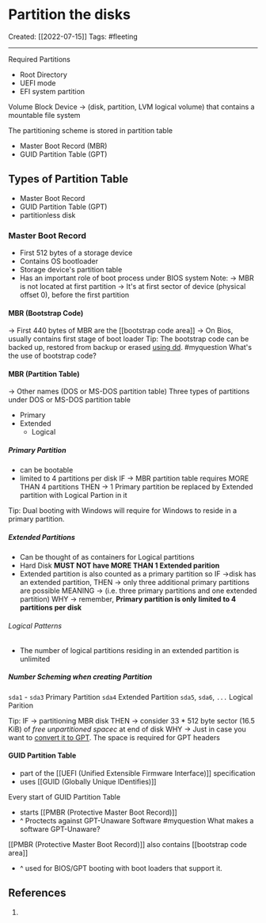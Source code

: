 

# Partition the disks
Created:  [[2022-07-15]]
Tags: #fleeting 

---
Required Partitions
- Root Directory
- UEFI mode
- EFI system partition



Volume
Block Device -> (disk, partition, LVM logical volume)
that contains a mountable file system



The partitioning scheme is stored in partition table
- Master Boot Record (MBR)
- GUID Partition Table (GPT)

## Types of Partition Table
- Master Boot Record
- GUID Partition Table (GPT)
- partitionless disk


### Master Boot Record
- First 512 bytes of a storage device
- Contains OS bootloader
- Storage device's partition table
- Has an important role of boot process under BIOS system
Note:
-> MBR is not located at first partition
-> It's at first sector of device (physical offset 0), before the first partition

#### MBR (Bootstrap Code)
-> First 440 bytes of MBR are the [[bootstrap code area]]
-> On Bios, usually contains first stage of boot loader
Tip: The bootstrap code can be backed up, restored from backup or erased [using dd](https://wiki.archlinux.org/title/Dd#Backup_and_restore_MBR "Dd").
#myquestion What's the use of bootstrap code?


#### MBR (Partition Table)
-> Other names (DOS or MS-DOS partition table)
Three types of partitions under DOS or MS-DOS partition table
- Primary
- Extended 
    - Logical

##### Primary Partition
- can be bootable
- limited to 4 partitions per disk
IF -> MBR partition table requires MORE THAN 4 partitions
THEN -> 1 Primary partition be replaced by Extended partition with Logical Partion in it 

Tip: Dual booting with Windows will require for Windows to reside in a primary partition.

##### Extended Partitions
- Can be thought of as containers for Logical partitions
- Hard Disk **MUST NOT have MORE THAN 1 Extended parition**
- Extended partition is also counted as a primary partition 
    so IF ->disk has an extended partition, 
    THEN -> only three additional primary partitions are possible 
    MEANING -> (i.e. three primary partitions and one extended partition)
    WHY -> remember, **Primary partition is only limited to 4 partitions per disk**
###### Logical Patterns
- The number of logical partitions residing in an extended partition is unlimited

##### Number Scheming when creating Partition
`sda1` - `sda3` Primary Partition
`sda4` Extended Partition
    `sda5`, `sda6`, `...` Logical Parition

Tip: 
IF -> partitioning MBR disk
THEN -> consider 33 * 512 byte sector (16.5 KiB) of _free unpartitioned spacec_ at end of disk
WHY -> Just in case you want to [convert it to GPT](https://wiki.archlinux.org/title/Gdisk#Convert_between_MBR_and_GPT "Gdisk"). The space is required for GPT headers


#### GUID Partition Table
- part of the [[UEFI (Unified Extensible Firmware Interface)]] specification
- uses [[GUID (Globally Unique IDentifies)]]

Every start of GUID Partition Table
- starts [[PMBR (Protective Master Boot Record)]]
- ^ Proctects against GPT-Unaware Software
#myquestion What makes a software GPT-Unaware?

[[PMBR (Protective Master Boot Record)]] also contains [[bootstrap code area]]
- ^ used for BIOS/GPT booting with boot loaders that support it.




## References
1. 